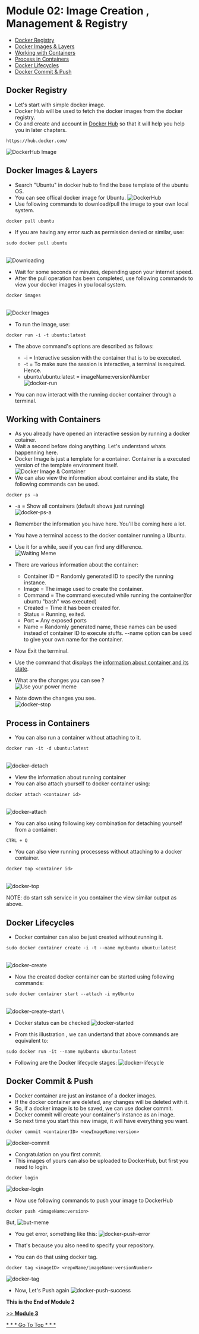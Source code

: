 # Module 02: Image Creation , Management & Registry
* [Docker Registry](https://github.com/chaulags/learnDocker/tree/main/Module02#docker-registry)
* [Docker Images & Layers](https://github.com/chaulags/learnDocker/tree/main/Module02#docker-images--layers)
* [Working with Containers](https://github.com/chaulags/learnDocker/tree/main/Module02#working-with-containers)
* [Process in Containers](https://github.com/chaulags/learnDocker/tree/main/Module02#process-in-containers)
* [Docker Lifecycles](https://github.com/chaulags/learnDocker/tree/main/Module02#docker-lifecycles)
* [Docker Commit & Push](https://github.com/chaulags/learnDocker/tree/main/Module02#docker-commit--push)

## Docker Registry
* Let's start with simple docker image.
* Docker Hub will be used to fetch the docker images from the docker registry.
* Go and create and account in [Docker Hub](https://hub.docker.com/) so that it will help you help you in later chapters.

```
https://hub.docker.com/
```

![DockerHub Image](https://static.packt-cdn.com/products/9781789137231/graphics/assets/01327d92-d3d2-4354-98bb-2a443adad38d.png)


## Docker Images & Layers
* Search "Ubuntu" in docker hub to find the base template of the ubuntu OS.
* You can see offical docker image for Ubuntu.
![DockerHub](img/ubuntu-search.jpg)
* Use following commands to download/pull the image to your own local system.
```
docker pull ubuntu
```
* If you are having any error such as permission denied or similar, use:
```
sudo docker pull ubuntu
```
\
![Downloading](https://media3.giphy.com/media/3o7WTAkv7Ze17SWMOQ/giphy.gif?cid=790b76115d7878163a2bd03d2a72099f218f17e42b0be33e&rid=giphy.gif&ct=g)

* Wait for some seconds or minutes, depending upon your internet speed.
* After the pull operation has been completed, use following commands to view your docker images in you local system.
```
docker images
```
\
![Docker Images](img/docker-images.jpg)

* To run the image, use:
```
docker run -i -t ubuntu:latest
```
* The above command's options are described as follows:
  * -i = Interactive session with the container that is to be executed.
  * -t = To make sure the session is interactive, a terminal is required. Hence.
  * ubuntu/ubuntu:latest = imageName:versionNumber 
\
![docker-run](img/docker-run.jpg)

* You can now interact with the running docker container through a terminal.


## Working with Containers
* As you already have opened an interactive session by running a docker cotainer.
* Wait a second before doing anything. Let's understand whats happenning here.
* Docker Image is just a template for a container. Container is a executed version of the template environment itself.
\
![Docker Image & Container](https://davetang.github.io/reproducible_bioinformatics/assets/docker_image.png)
* We can also view the information about container and its state, the following commands can be used.
```
docker ps -a
```
  * -a = Show all containers (default shows just running)
\
![docker-ps-a](img/docker-ps-a.jpg)

* Remember the information you have here. You'll be coming here a lot.
* You have a terminal access to the docker container running a Ubuntu.
* Use it for a while, see if you can find any difference.
\
![Waiting Meme](https://c.tenor.com/ycKJas-YT0UAAAAM/im-waiting-aki-and-paw-paw.gif)

* There are various information about the container:
  * Container ID = Randomly generated ID to specify the running instance. 
  * Image = The image used to create the container.
  * Command = The command executed while running the container(for ubuntu "bash" was executed)
  * Created = Time it has been created for.
  * Status = Running, exited.
  * Port = Any exposed ports
  * Name = Randomly generated name, these names can be used instead of container ID to execute stuffs. --name option can be used to give your own name for the container. 
* Now Exit the terminal.
* Use the command that displays the [information about container and its state](https://github.com/chaulags/learnDocker/tree/main/Module02#working-with-containers).
* What are the changes you can see ?
\
![Use your power meme](https://c.tenor.com/lTPOYFTdUKgAAAAC/you-ready-to-use-your-power-for-good-chris-cantada.gif)

* Note down the changes you see.
\
![docker-stop](img/docker-ps-aa.jpg)



## Process in Containers
* You can also run a container without attaching to it.
```
docker run -it -d ubuntu:latest
```
\
![docker-detach](img/docker-detach.png)
* View the information about running container
* You can also attach yourself to docker container using:
```
docker attach <container id>
```
\
![docker-attach](img/docker-attach.png)

* You can also using following key combination for detaching yourself from a container:
```
CTRL + Q
```
* You can also view running processess without attaching to a docker container.
```
docker top <container id>
```
\
![docker-top](img/docker-top.png)

NOTE: do start ssh service in you container the view similar output as above.

## Docker Lifecycles
* Docker container can also be just created without running it.
```
sudo docker container create -i -t --name myUbuntu ubuntu:latest
```
\
![docker-create](img/docker-create.png)

* Now the created docker container can be started using following commands:
```
sudo docker container start --attach -i myUbuntu
```
\
![docker-create-start](img/docker-create-start.png)
\
* Docker status can be checked
![docker-started](img/docker-created-started.png)

* From this illustration , we can undertand that above commands are equivalent to:
```
sudo docker run -it --name myUbuntu ubuntu:latest
```

* Following are the Docker lifecycle stages:
![docker-lifecycle](https://k21academy.com/wp-content/uploads/2020/10/Capture-5.png)


## Docker Commit & Push
* Docker container are just an instance of a docker images.
* If the docker container are deleted, any changes will be deleted with it.
* So, if a docker image is to be saved, we can use docker commit.
* Docker commit will create your container's instance as an image.
* So next time you start this new image, it will have everything you want.

```
docker commit <containerID> <newImageName:version>
```
![docker-commit](img/docker-commit.png)

* Congratulation on you first commit.
* This images of yours can also be uploaded to DockerHub, but first you need to login.
```
docker login
```
![docker-login](img/docker-login.png)

* Now use following commands to push your image to DockerHub

```
docker push <imageName:version>
```
But,
![but-meme](https://c.tenor.com/mv8WDfaaqZkAAAAC/but-nevermind-meme.gif)

* You get error, something like this:
![docker-push-error](img/docker-push-denied.png)

* That's because you also need to specify your repository.
* You can do that using docker tag.

```
docker tag <imageID> <repoName/imageName:versionNumber>
```
![docker-tag](img/docker-tag.png)

* Now, Let's Push again
![docker-push-success](img/docker-push-success.png)

**This is the End of Module 2**

[>> **Module 3**](https://github.com/chaulags/learnDocker/tree/main/Module03#module-03-docker-storage-and-volumes)

[* * * Go To Top * * * ](https://github.com/chaulags/learnDocker/tree/main/Module02#module-02-image-creation--management--registry)


